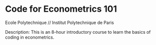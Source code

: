 # Code for Econometrics 101

Ecole Polytechnique // Institut Polytechnique de Paris

Description: This is an 8-hour introductory course to learn the basics of coding in econometrics. 
